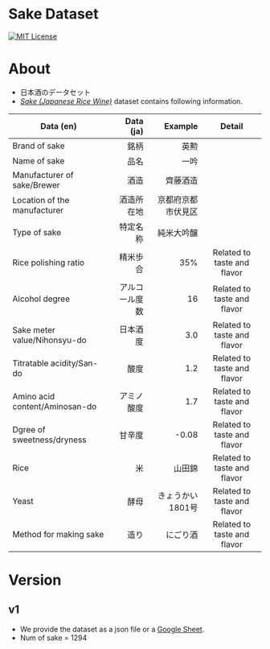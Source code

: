 Sake Dataset
====
[![MIT License](http://img.shields.io/badge/license-MIT-blue.svg?style=flat)](LICENSE.txt)
# About
- 日本酒のデータセット
- [*Sake (Japanese Rice Wine)*](https://en.wikipedia.org/wiki/Sake) dataset contains following information.

| Data (en) | Data (ja) | Example | Detail |
|--------------------------------|---------------:|-------------------:|:---------------------------:|
| Brand of sake | 銘柄 | 英勲 |  |
| Name of sake | 品名 | 一吟 |  |
| Manufacturer of sake/Brewer | 酒造 | 齊藤酒造 |  |
| Location of the manufacturer | 酒造所在地 | 京都府京都市伏見区 |  |
| Type of sake | 特定名称 | 純米大吟醸 |  |
| Rice polishing ratio | 精米歩合 | 35% | Related to taste and flavor |
| Alcohol degree | アルコール度数 | 16 | Related to taste and flavor |
| Sake meter value/Nihonsyu-do | 日本酒度 | 3.0 | Related to taste and flavor |
| Titratable acidity/San-do | 酸度 | 1.2 | Related to taste and flavor |
| Amino acid content/Aminosan-do | アミノ酸度 | 1.7 | Related to taste and flavor |
| Dgree of sweetness/dryness | 甘辛度 | -0.08 | Related to taste and flavor |
| Rice | 米 | 山田錦 | Related to taste and flavor |
| Yeast | 酵母 | きょうかい1801号 | Related to taste and flavor |
| Method for making sake | 造り | にごり酒 | Related to taste and flavor |


# Version
## v1
- We provide the dataset as a json file or a [Google Sheet](https://docs.google.com/spreadsheets/d/1O46CJxzCWOEK2akm5HRWcs1kK6k-aDStZ_yauIqxyvs/edit?usp=sharing).
- Num of sake = 1294
